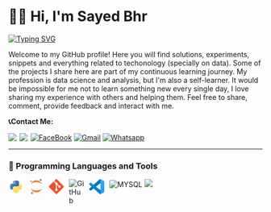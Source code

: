 # 🙋‍♂️ Hi, I'm Sayed Bhr


<p align="left">

  <a href="https://git.io/typing-svg">
    <img src="https://readme-typing-svg.demolab.com?font=Consolas&pause=1000&color=FE209B&width=500&height=45&lines=An+Analytics+in+love+with+data;Build+Awesome+Dashboards;A+life+long+learner;Self+Learner" alt="Typing SVG" /></a>
</p>

Welcome to my GitHub profile! Here you will find solutions, experiments, snippets and everything related to techonology (specially on data). Some of the projects I share here are part of my continuous learning journey. My profession is data science and analysis, but I'm also a self-learner. It would be impossible for me not to learn something new every single day, I love sharing my experience with others and helping them. Feel free to share, comment, provide feedback and interact with me.


**📞Contact Me:**

<p align="left">
  <a href="https://www.linkedin.com/in/sayed-bhr-981687264/">
    <img align="left" width="22px" src="https://raw.githubusercontent.com/peterthehan/peterthehan/master/assets/linkedin.svg" />
  </a>
    
  <a href="https://www.instagram.com/sayed_b7r10/">
    <img align="left"  width="22px" src="https://raw.githubusercontent.com/hussainweb/hussainweb/main/icons/instagram.png" />
  </a>

</p>

[![FaceBook](https://img.shields.io/badge/Facebook-1877F2?style=for-the-badge&logo=facebook&logoColor=white)](https://www.facebook.com/profile.php?id=100009297928229)
[![Gmail](https://img.shields.io/badge/Gmail-D14836?style=for-the-badge&logo=gmail&logoColor=white&link=mailto:sayedb7r7@gmail.com)](mailto:sayedb7r7@gmail.com)
[![Whatsapp](https://img.shields.io/badge/-Whatsapp-075e54?style=for-the-badge&logo=Whatsapp&logoColor=white)](https://api.whatsapp.com/send?phone=01554468200)
___

### 🧰 Programming Languages and Tools
    
<a href="https://www.python.org/"><img align="left" alt="Python" width="30px" style="padding-right:10px;" src="https://raw.githubusercontent.com/devicons/devicon/master/icons/python/python-original.svg"/></a>
<a href="https://jupyter.org/"><img align="left" alt="Jupyter" width="30px" style="padding-right:10px;" src="https://raw.githubusercontent.com/devicons/devicon/master/icons/jupyter/jupyter-original.svg"/></a>
<a href="https://git-scm.com/"><img align="left" alt="Git" width="30px" style="padding-right:10px;" src="https://raw.githubusercontent.com/devicons/devicon/master/icons/git/git-original.svg"/></a>
<a href="https://github.com/"><img align="left" alt="GitHub" width="30px" style="padding-right:10px;" src="https://user-images.githubusercontent.com/3369400/139447912-e0f43f33-6d9f-45f8-be46-2df5bbc91289.png"/></a>
<a href="https://code.visualstudio.com/"><img align="left" alt="VSCode" width="30px" style="padding-right:10px;" src="https://raw.githubusercontent.com/devicons/devicon/master/icons/vscode/vscode-original.svg"/></a>
![MYSQL](https://img.shields.io/badge/-MYSQL-fff?style=flat-square&logo=MYSQL&logoColor=000)
<a href="https://www.MYSQL.com/" title="MYSQL"><img src="icons/MYSQL.png" /></a>


 
